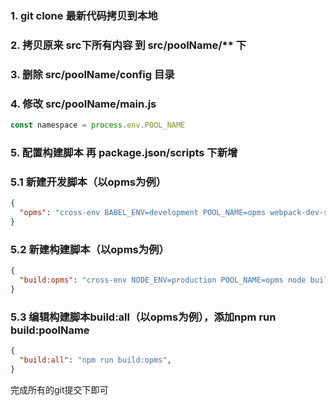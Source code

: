 ### 1. git clone 最新代码拷贝到本地

### 2. 拷贝原来 src下所有内容 到 src/poolName/** 下

### 3. 删除 src/poolName/config 目录

### 4. 修改 src/poolName/main.js

```js
const namespace = process.env.POOL_NAME
```

### 5. 配置构建脚本 再 package.json/scripts 下新增

### 5.1 新建开发脚本（以opms为例）

```json
{
  "opms": "cross-env BABEL_ENV=development POOL_NAME=opms webpack-dev-server --inline --progress --config build/webpack.dev.conf.js"
}
```

### 5.2 新建构建脚本（以opms为例）

```json
{
  "build:opms": "cross-env NODE_ENV=production POOL_NAME=opms node build/build.js",
}
```

### 5.3 编辑构建脚本build:all（以opms为例），添加npm run build:poolName

```json
{
  "build:all": "npm run build:opms",
}
```

完成所有的git提交下即可